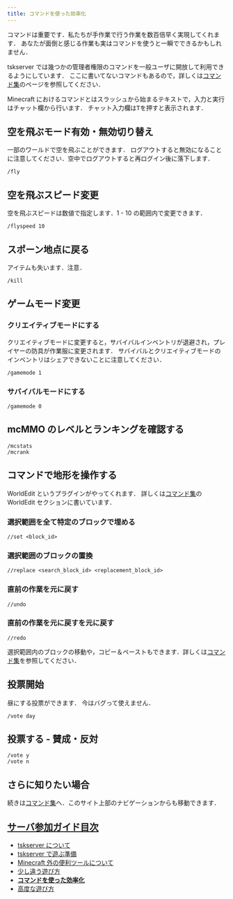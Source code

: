 ```yaml
---
title: コマンドを使った効率化
---
```


コマンドは重要です．私たちが手作業で行う作業を数百倍早く実現してくれます．
あなたが面倒と感じる作業も実はコマンドを使うと一瞬でできるかもしれません．

tskserver では幾つかの管理者権限のコマンドを一般ユーザに開放して利用できるようにしています．
ここに書いてないコマンドもあるので，詳しくは[コマンド集](/commands)のページを参照してください．

Minecraft におけるコマンドとはスラッシュから始まるテキストで，入力と実行はチャット欄から行います．
チャット入力欄は<kbd>T</kbd>を押すと表示されます．

## 空を飛ぶモード有効・無効切り替え
一部のワールドで空を飛ぶことができます．
ログアウトすると無効になることに注意してください．空中でログアウトすると再ログイン後に落下します．
```
/fly
```

## 空を飛ぶスピード変更
空を飛ぶスピードは数値で指定します．1 - 10 の範囲内で変更できます．
```
/flyspeed 10
```

## スポーン地点に戻る
アイテムも失います．注意．
```
/kill
```

## ゲームモード変更

### クリエイティブモードにする
クリエイティブモードに変更すると，サバイバルインベントリが退避され，プレイヤーの防具が作業服に変更されます．
サバイバルとクリエイティブモードのインベントリはシェアできないことに注意してください．

```
/gamemode 1
```

### サバイバルモードにする
```
/gamemode 0
```

## mcMMO のレベルとランキングを確認する
```
/mcstats
/mcrank
```

## コマンドで地形を操作する
WorldEdit というプラグインがやってくれます．
詳しくは[コマンド集](/commands)の WorldEdit セクションに書いています．

### 選択範囲を全て特定のブロックで埋める
```
//set <block_id>
```

### 選択範囲のブロックの置換
```
//replace <search_block_id> <replacement_block_id>
```

### 直前の作業を元に戻す
```
//undo
```

### 直前の作業を元に戻すを元に戻す
```
//redo
```

選択範囲内のブロックの移動や，コピー＆ペーストもできます．詳しくは[コマンド集](/commands)を参照してください．

## 投票開始
昼にする投票ができます．
今はバグって使えません．
```
/vote day
```

## 投票する - 賛成・反対
```
/vote y
/vote n
```

## さらに知りたい場合
続きは[コマンド集](/commands)へ．このサイト上部のナビゲーションからも移動できます．


## [サーバ参加ガイド目次](/introduction)
* [tskserver について](/introduction/about)
* [tskserver で遊ぶ準備](/introduction/prepare)
* [Minecraft 外の便利ツールについて](/introduction/tools)
* [少し違う遊び方](/introduction/plugins)
* **[コマンドを使った効率化](/introduction/commands)**
* [高度な遊び方](/introduction/advanced)
